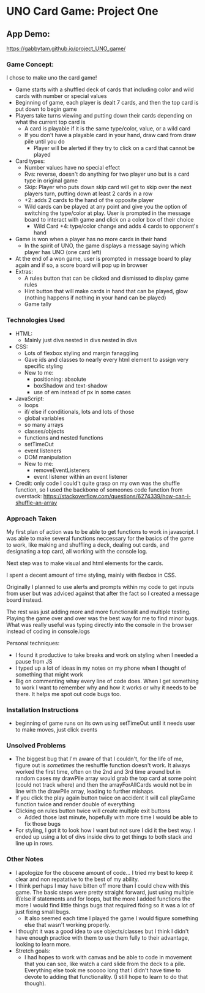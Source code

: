 # UNO Card Game: Project One

## App Demo:
 https://gabbytam.github.io/project_UNO_game/

### Game Concept: 
I chose to make uno the card game! 
* Game starts with a shuffled deck of cards that including color and wild cards with number or special values
* Beginning of game, each player is dealt 7 cards, and then the top card is put down to begin game
* Players take turns viewing and putting down their cards depending on what the current top card is
    * A card is playable if it is the same type/color, value, or a wild card
    * If you don't have a playable card in your hand, draw card from draw pile until you do 
        * Player will be alerted if they try to click on a card that cannot be played 
* Card types: 
    * Number values have no special effect 
    * Rvs: reverse, doesn't do anything for two player uno but is a card type in original game
    * Skip: Player who puts down skip card will get to skip over the next players turn, putting down at least 2 cards in a row
    * +2: adds 2 cards to the hand of the opposite player 
    * Wild cards can be played at any point and give you the option of switching the type/color at play. User is prompted in the message board to interact with game and click on a color box of their choice 
        * Wild Card +4: type/color change and adds 4 cards to opponent's hand 
* Game is won when a player has no more cards in their hand 
    * In the spirit of UNO, the game displays a message saying which player has UNO (one card left)
* At the end of a won game, user is prompted in message board to play again and if so, a score board will pop up in browser 
* Extras: 
    * A rules button that can be clicked and dismissed to display game rules
    * Hint button that will make cards in hand that can be played, glow (nothing happens if nothing in your hand can be played)
    * Game tally 

### Technologies Used
* HTML:
    * Mainly just divs nested in divs nested in divs
* CSS:
    * Lots of flexbox styling and margin fanaggling 
    * Gave ids and classes to nearly every html element to assign very specific styling 
    * New to me: 
        * positioning: absolute
        * boxShadow and text-shadow
        * use of em instead of px in some cases 
* JavaScript:
    * loops
    * if/ else if conditionals, lots and lots of those
    * global variables 
    * so many arrays
    * classes/objects
    * functions and nested functions 
    * setTimeOut
    * event listeners 
    * DOM manipulation 
    * New to me: 
        * removeEventListeners
        * event listener within an event listener 
* Credit: only code I could't quite grasp on my own was the shuffle function, so I used the backbone of someones code function from overstack: https://stackoverflow.com/questions/6274339/how-can-i-shuffle-an-array

### Approach Taken
My first plan of action was to be able to get functions to work in javascript. I was able to make several functions neccessary for the basics of the game to work, like making and shuffling a deck, dealing out cards, and designating a top card, all working with the console log.

Next step was to make visual and html elements for the cards. 

I spent a decent amount of time styling, mainly with flexbox in CSS. 

Originally I planned to use alerts and prompts within my code to get inputs from user but was adviced against that after the fact so I created a message board instead.

The rest was just adding more and more functionalit and multiple testing. Playing the game over and over was the best way for me to find minor bugs. What was really useful was typing directly into the console in the browser instead of coding in console.logs

Personal techniques: 
* I found it productive to take breaks and work on styling when I needed a pause from JS
* I typed up a lot of ideas in my notes on my phone when I thought of something that might work 
* Big on commenting whay every line of code does. When I get something to work I want to remember why and how it works or why it needs to be there. It helps me spot out code bugs too. 

### Installation Instructions
* beginning of game runs on its own using setTimeOut until it needs user to make moves, just click events 

### Unsolved Problems
* The biggest bug that I'm aware of that I couldn't, for the life of me, figure out is _sometimes_ the reshuffle function doesn't work. It always worked the first time, often on the 2nd and 3rd time around but in random cases my drawPile array would grab the top card at some point (could not track where) and then the arrayForAllCards would not be in line with the drawPile array, leading to further mishaps. 
* If you click the play again button twice on accident it will call playGame function twice and render double of everything 
* Clicking on rules button twice will create multiple exit buttons 
    * Added those last minute, hopefully with more time I would be able to fix those bugs 
* For styling, I got it to look how I want but not sure I did it the best way. I ended up using a lot of divs inside divs to get things to both stack and line up in rows.  

### Other Notes
* I apologize for the obscene amount of code... I tried my best to keep it clear and non repatative to the best of my ability.
* I think perhaps I may have bitten off more than I could chew with this game. The basic steps were pretty straight forward, just using multiple if/else if statements and for loops, but the more I added functions the more I would find little things bugs that required fixing so it was a lot of just fixing small bugs. 
    * It also seemed each time I played the game I would figure something else that wasn't working properly.
* I thought it was a good idea to use objects/classes but I think I didn't have enough practice with them to use them fully to their advantage, looking to learn more.
* Stretch goals: 
    * I had hopes to work with canvas and be able to code in movement that you can see, like watch a card slide from the deck to a pile. Everything else took me sooooo long that I didn't have time to devote to adding that functionality. (I still hope to learn to do that though).
